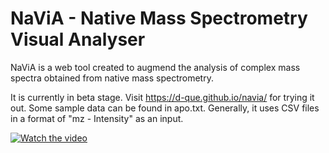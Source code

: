 # NaViA - Native Mass Spectrometry Visual Analyser

NaViA is a web tool created to augmend the analysis of complex mass spectra obtained from native mass spectrometry.

It is currently in beta stage. Visit https://d-que.github.io/navia/ for trying it out. Some sample data can be found in apo.txt. Generally, it uses CSV files in a format of "mz - Intensity" as an input.

[![Watch the video](https://img.youtube.com/vi/rxaDmRCowTo/maxresdefault.jpg)](https://www.youtube.com/watch?v=rxaDmRCowTo)

